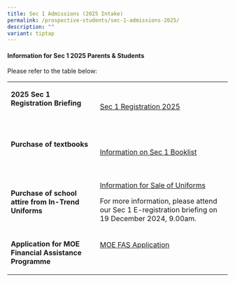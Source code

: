 ```yaml
---
title: Sec 1 Admissions (2025 Intake)
permalink: /prospective-students/sec-1-admissions-2025/
description: ""
variant: tiptap
---
```

<h4><strong>Information for Sec 1 2025 Parents &amp; Students</strong></h4>
<p></p>
<p>Please refer to the table below:&nbsp;</p>
<table style="minWidth: 50px">
<colgroup>
<col>
<col>
</colgroup>
<tbody>
<tr>
<td rowspan="1" colspan="1">
<p><strong>2025 Sec 1 Registration Briefing</strong>
</p>
<p><strong>&nbsp;</strong>
</p>
</td>
<td rowspan="1" colspan="1">
<p><a href="https://www.temaseksec.moe.edu.sg/events/upcoming-events/sec-1-registration-2025/" rel="noopener nofollow" target="_blank">Sec 1 Registration 2025</a>
</p>
</td>
</tr>
<tr>
<td rowspan="1" colspan="1">
<p><strong>Purchase of textbooks</strong>
</p>
<p><strong>&nbsp;</strong>
</p>
</td>
<td rowspan="1" colspan="1">
<p><a href="/files/School%20Uniform%20and%20Booklists/2025_Sec_1_TMS_Booklist.pdf" rel="noopener noreferrer nofollow" target="_blank">Information on Sec 1 Booklist</a>
</p>
</td>
</tr>
<tr>
<td rowspan="1" colspan="1">
<p><strong>Purchase of school attire from In-Trend Uniforms</strong>
</p>
</td>
<td rowspan="1" colspan="1">
<p><a href="/files/School%20Uniform%20and%20Booklists/Information_for_Sale_of_Uniforms_2025.pdf" rel="noopener noreferrer nofollow" target="_blank">Information for Sale of Uniforms</a>
</p>
<p>For more information, please attend our Sec 1 E-registration briefing
on 19 December 2024, 9.00am.</p>
</td>
</tr>
<tr>
<td rowspan="1" colspan="1">
<p><strong>Application for MOE Financial Assistance Programme</strong>
</p>
</td>
<td rowspan="1" colspan="1">
<p><a href="https://www.temaseksec.moe.edu.sg/prospective-students/financial-information/" rel="noopener noreferrer nofollow" target="_blank">MOE FAS Application</a>
</p>
<p>&nbsp;</p>
</td>
</tr>
</tbody>
</table>
<p></p>
<p></p>
<p></p>
<p></p>